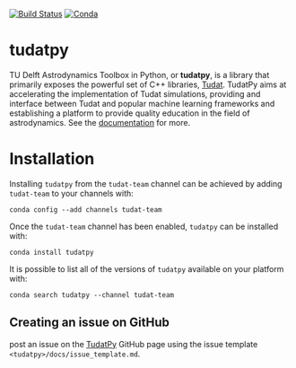 
[![Build Status](https://img.shields.io/circleci/project/github/tudat-team/tudatpy/master.svg?style=for-the-badge&logo=circleci)](https://circleci.com/gh/tudat-team/tudatpy)
[![Conda](https://img.shields.io/conda/pn/tudat-team/tudatpy?color=orange&logo=anaconda&style=for-the-badge)](https://anaconda.org/tudat-team/tudatpy)


# tudatpy

TU Delft Astrodynamics Toolbox in Python, or **tudatpy**, is a library that primarily exposes the powerful set of C++ 
libraries, [Tudat](https://tudat.tudelft.nl/). TudatPy aims at accelerating the implementation of Tudat simulations,
providing and interface between Tudat and popular machine learning frameworks and establishing a platform to provide 
quality education in the field of astrodynamics. See the [documentation](https://ggarrett13.github.io/tudatpy/) for more.

Installation
===================

Installing `tudatpy` from the `tudat-team` channel can be achieved by adding `tudat-team` to your channels with:

```
conda config --add channels tudat-team
```

Once the `tudat-team` channel has been enabled, `tudatpy` can be installed with:

```
conda install tudatpy
```

It is possible to list all of the versions of `tudatpy` available on your platform with:

```
conda search tudatpy --channel tudat-team
```

## Creating an issue on GitHub

post an issue on the [TudatPy](https://github.com/ggarrett13/tudatpy)
GitHub page using the issue template ``<tudatpy>/docs/issue_template.md``.